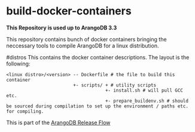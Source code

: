 # build-docker-containers

**This Repository is used up to ArangoDB 3.3**





This repository contains bunch of docker containers bringing the neccessary tools to compile ArangoDB for a linux distribution.

#distros
This contains the docker container descriptions. The layout is the following:

    <linux distro>/<version> -- Dockerfile # the file to build this container
                             +- scripts/ + # utility scripts 
                                         +- install.sh # will pull GCC etc.
                                         +- prepare_buildenv.sh # should be sourced during compilation to set up the environment / paths etc. for compiling.



This is part of the [ArangoDB Release Flow](https://github.com/arangodb/documents/blob/master/Core/releaseflow.md)

